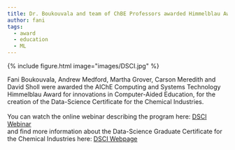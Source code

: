 ```yaml
---
title: Dr. Boukouvala and team of ChBE Professors awarded Himmelblau Award for Computer-Aided Chemical Engineering Education
author: fani
tags:
  - award
  - education
  - ML
---
```


{% include figure.html image="images/DSCI.jpg" %}

Fani Boukouvala, Andrew Medford, Martha Grover, Carson Meredith and David Sholl were awarded the AIChE Computing and Systems Technology Himmelblau Award for innovations in Computer-Aided Education, for the creation of the Data-Science Certificate for the Chemical Industries. <br> <br>
You can watch the online webinar describing the program here: [DSCI Webinar](https://www.youtube.com/watch?v=nYB7SH-La8M&list=PLLBUgWXdTBDjhBUNyTPIYCJsH4CAkpKzP/) <br> 
and find more information about the Data-Science Graduate Certificate for the Chemical Industries here: [DSCI Webpage](https://www.chbe.gatech.edu/online-graduate-certificate-data-science-chemical-industry/)

